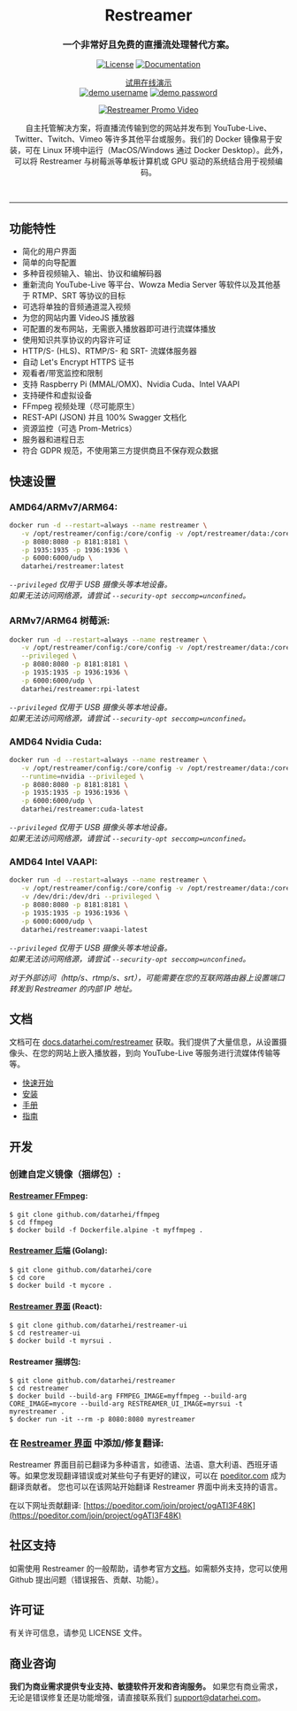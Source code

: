 <h1 align="center">Restreamer</h1>
<h3 align="center">一个非常好且免费的直播流处理替代方案。</h3>
<p align="center">
<a href="https://github.com/datarhei/restreamer/blob/2.x/LICENSE" target="_blank"><img src="https://edas-hz.oss-cn-hangzhou.aliyuncs.com/edas-apps/charts-store/restreamer/image/restreamer.svg" alt="License" /></a>
<a href="https://docs.datarhei.com/restreamer/getting-started/quick-start" target="_blank"><img src="https://edas-hz.oss-cn-hangzhou.aliyuncs.com/edas-apps/charts-store/restreamer/image/documentation-get_20started-green.svg" alt="Documentation" /></a>
</p>
<p align="center"><a href="https://demo.datarhei.com/ui" target="_blank">试用在线演示</a><br />
<a href="https://demo.datarhei.com/ui" target="_blank"><img src="https://edas-hz.oss-cn-hangzhou.aliyuncs.com/edas-apps/charts-store/restreamer/image/username-admin-blue.svg" alt="demo username" /></a>
<a href="https://demo.datarhei.com/ui" target="_blank"><img src="https://edas-hz.oss-cn-hangzhou.aliyuncs.com/edas-apps/charts-store/restreamer/image/password-demo-blue.svg" alt="demo password" /></a>

<p align="center">
  <a href="https://datarhei.com">
    <img src="https://edas-hz.oss-cn-hangzhou.aliyuncs.com/edas-apps/charts-store/restreamer/image/readme-promo.gif" alt="Restreamer Promo Video" />
  </a>
</p>

<p align="center">自主托管解决方案，将直播流传输到您的网站并发布到 YouTube-Live、Twitter、Twitch、Vimeo 等许多其他平台或服务。我们的 Docker 镜像易于安装，可在 Linux 环境中运行（MacOS/Windows 通过 Docker Desktop）。此外，可以将 Restreamer 与树莓派等单板计算机或 GPU 驱动的系统结合用于视频编码。</p>
<br />
<hr />

## 功能特性

- 简化的用户界面
- 简单的向导配置
- 多种音视频输入、输出、协议和编解码器
- 重新流向 YouTube-Live 等平台、Wowza Media Server 等软件以及其他基于 RTMP、SRT 等协议的目标
- 可选将单独的音频通道混入视频
- 为您的网站内置 VideoJS 播放器
- 可配置的发布网站，无需嵌入播放器即可进行流媒体播放
- 使用知识共享协议的内容许可证
- HTTP/S- (HLS)、RTMP/S- 和 SRT- 流媒体服务器
- 自动 Let's Encrypt HTTPS 证书
- 观看者/带宽监控和限制
- 支持 Raspberry Pi (MMAL/OMX)、Nvidia Cuda、Intel VAAPI
- 支持硬件和虚拟设备
- FFmpeg 视频处理（尽可能原生）
- REST-API (JSON) 并且 100% Swagger 文档化
- 资源监控（可选 Prom-Metrics）
- 服务器和进程日志
- 符合 GDPR 规范，不使用第三方提供商且不保存观众数据

## 快速设置

### AMD64/ARMv7/ARM64:
```sh
docker run -d --restart=always --name restreamer \
   -v /opt/restreamer/config:/core/config -v /opt/restreamer/data:/core/data \
   -p 8080:8080 -p 8181:8181 \
   -p 1935:1935 -p 1936:1936 \
   -p 6000:6000/udp \
   datarhei/restreamer:latest
```

*`--privileged` 仅用于 USB 摄像头等本地设备。*    
*如果无法访问网络源，请尝试 `--security-opt seccomp=unconfined`。*

### ARMv7/ARM64 树莓派:
```sh
docker run -d --restart=always --name restreamer \
   -v /opt/restreamer/config:/core/config -v /opt/restreamer/data:/core/data \
   --privileged \
   -p 8080:8080 -p 8181:8181 \
   -p 1935:1935 -p 1936:1936 \
   -p 6000:6000/udp \
   datarhei/restreamer:rpi-latest
```

*`--privileged` 仅用于 USB 摄像头等本地设备。*    
*如果无法访问网络源，请尝试 `--security-opt seccomp=unconfined`。*

### AMD64 Nvidia Cuda:
```sh
docker run -d --restart=always --name restreamer \
   -v /opt/restreamer/config:/core/config -v /opt/restreamer/data:/core/data \
   --runtime=nvidia --privileged \
   -p 8080:8080 -p 8181:8181 \
   -p 1935:1935 -p 1936:1936 \
   -p 6000:6000/udp \
   datarhei/restreamer:cuda-latest
```

*`--privileged` 仅用于 USB 摄像头等本地设备。*    
*如果无法访问网络源，请尝试 `--security-opt seccomp=unconfined`。*

### AMD64 Intel VAAPI:
```sh
docker run -d --restart=always --name restreamer \
   -v /opt/restreamer/config:/core/config -v /opt/restreamer/data:/core/data \
   -v /dev/dri:/dev/dri --privileged \
   -p 8080:8080 -p 8181:8181 \
   -p 1935:1935 -p 1936:1936 \
   -p 6000:6000/udp \
   datarhei/restreamer:vaapi-latest
```

*`--privileged` 仅用于 USB 摄像头等本地设备。*    
*如果无法访问网络源，请尝试 `--security-opt seccomp=unconfined`。*

*对于外部访问（http/s、rtmp/s、srt），可能需要在您的互联网路由器上设置端口转发到 Restreamer 的内部 IP 地址。*

## 文档

文档可在 [docs.datarhei.com/restreamer](https://docs.datarhei.com/restreamer) 获取。我们提供了大量信息，从设置摄像头、在您的网站上嵌入播放器，到向 YouTube-Live 等服务进行流媒体传输等等。

- [快速开始](https://docs.datarhei.com/restreamer/getting-started/quick-start)
- [安装](https://docs.datarhei.com/restreamer/installing/minimum-requirements)
- [手册](https://docs.datarhei.com/restreamer/knowledge-base/manual)
- [指南](https://docs.datarhei.com/restreamer/knowledge-base/user-guides)

## 开发

### 创建自定义镜像（捆绑包）:

#### [Restreamer FFmpeg](https://github.com/datarhei/ffmpeg):
```
$ git clone github.com/datarhei/ffmpeg
$ cd ffmpeg
$ docker build -f Dockerfile.alpine -t myffmpeg .
```

#### [Restreamer 后端](https://github.com/datarhei/core) (Golang):

```
$ git clone github.com/datarhei/core
$ cd core
$ docker build -t mycore .
```

#### [Restreamer 界面](https://github.com/datarhei/restreamer-ui) (React):
```
$ git clone github.com/datarhei/restreamer-ui
$ cd restreamer-ui
$ docker build -t myrsui .
```

#### Restreamer 捆绑包:
```
$ git clone github.com/datarhei/restreamer
$ cd restreamer
$ docker build --build-arg FFMPEG_IMAGE=myffmpeg --build-arg CORE_IMAGE=mycore --build-arg RESTREAMER_UI_IMAGE=myrsui -t myrestreamer .
$ docker run -it --rm -p 8080:8080 myrestreamer
```

### 在 [Restreamer 界面](https://github.com/datarhei/restreamer-ui) 中添加/修复翻译:

Restreamer 界面目前已翻译为多种语言，如德语、法语、意大利语、西班牙语等。如果您发现翻译错误或对某些句子有更好的建议，可以在 [poeditor.com](https://poeditor.com/join/project/ogATl3F48K) 成为翻译贡献者。
您也可以在该网站开始翻译 Restreamer 界面中尚未支持的语言。

在以下网址贡献翻译: [https://poeditor.com/join/project/ogATl3F48K](https://poeditor.com/join/project/ogATl3F48K)

## 社区支持

如需使用 Restreamer 的一般帮助，请参考官方[文档](https://docs.datarhei.com/restreamer)。如需额外支持，您可以使用 Github 提出问题（错误报告、贡献、功能）。

## 许可证
有关许可信息，请参见 LICENSE 文件。

## 商业咨询
**我们为商业需求提供专业支持、敏捷软件开发和咨询服务。** 如果您有商业需求，无论是错误修复还是功能增强，请直接联系我们 support@datarhei.com。